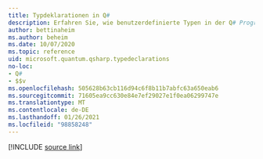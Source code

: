 ```yaml
---
title: Typdeklarationen in Q#
description: Erfahren Sie, wie benutzerdefinierte Typen in der Q# Programmiersprache deklariert werden.
author: bettinaheim
ms.author: beheim
ms.date: 10/07/2020
ms.topic: reference
uid: microsoft.quantum.qsharp.typedeclarations
no-loc:
- Q#
- $$v
ms.openlocfilehash: 505628b63cb116d94c6f8b11b7abfc63a650eab6
ms.sourcegitcommit: 71605ea9cc630e84e7ef29027e1f0ea06299747e
ms.translationtype: MT
ms.contentlocale: de-DE
ms.lasthandoff: 01/26/2021
ms.locfileid: "98858248"
---
```

<!-- 
# Type declarations in Q#
-->

[!INCLUDE [source link](~/includes/qsharp-language/Specifications/Language/1_ProgramStructure/2_TypeDeclarations.md)]


